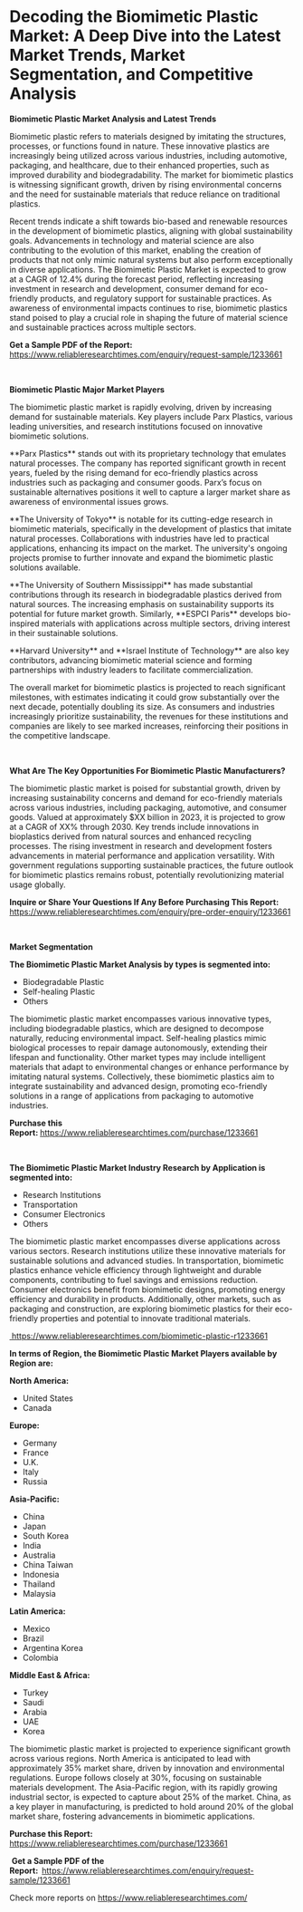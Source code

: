 <p><h1>Decoding the Biomimetic Plastic Market: A Deep Dive into the Latest Market Trends, Market Segmentation, and Competitive Analysis</h1></p><p><strong>Biomimetic Plastic Market Analysis and Latest Trends</strong></p>
<p><p>Biomimetic plastic refers to materials designed by imitating the structures, processes, or functions found in nature. These innovative plastics are increasingly being utilized across various industries, including automotive, packaging, and healthcare, due to their enhanced properties, such as improved durability and biodegradability. The market for biomimetic plastics is witnessing significant growth, driven by rising environmental concerns and the need for sustainable materials that reduce reliance on traditional plastics.</p><p>Recent trends indicate a shift towards bio-based and renewable resources in the development of biomimetic plastics, aligning with global sustainability goals. Advancements in technology and material science are also contributing to the evolution of this market, enabling the creation of products that not only mimic natural systems but also perform exceptionally in diverse applications. The Biomimetic Plastic Market is expected to grow at a CAGR of 12.4% during the forecast period, reflecting increasing investment in research and development, consumer demand for eco-friendly products, and regulatory support for sustainable practices. As awareness of environmental impacts continues to rise, biomimetic plastics stand poised to play a crucial role in shaping the future of material science and sustainable practices across multiple sectors.</p></p>
<p><strong>Get a Sample PDF of the Report:&nbsp;</strong> <a href="https://www.reliableresearchtimes.com/enquiry/request-sample/1233661?utm_campaign=3087&utm_medium=2&utm_source=Github&utm_content=ia&utm_term=25032025&utm_id=biomimetic-plastic">https://www.reliableresearchtimes.com/enquiry/request-sample/1233661</a></p>
<p>&nbsp;</p>
<p><strong>Biomimetic Plastic Major Market Players</strong></p>
<p><p>The biomimetic plastic market is rapidly evolving, driven by increasing demand for sustainable materials. Key players include Parx Plastics, various leading universities, and research institutions focused on innovative biomimetic solutions.</p><p>**Parx Plastics** stands out with its proprietary technology that emulates natural processes. The company has reported significant growth in recent years, fueled by the rising demand for eco-friendly plastics across industries such as packaging and consumer goods. Parx’s focus on sustainable alternatives positions it well to capture a larger market share as awareness of environmental issues grows.</p><p>**The University of Tokyo** is notable for its cutting-edge research in biomimetic materials, specifically in the development of plastics that imitate natural processes. Collaborations with industries have led to practical applications, enhancing its impact on the market. The university's ongoing projects promise to further innovate and expand the biomimetic plastic solutions available.</p><p>**The University of Southern Mississippi** has made substantial contributions through its research in biodegradable plastics derived from natural sources. The increasing emphasis on sustainability supports its potential for future market growth. Similarly, **ESPCI Paris** develops bio-inspired materials with applications across multiple sectors, driving interest in their sustainable solutions.</p><p>**Harvard University** and **Israel Institute of Technology** are also key contributors, advancing biomimetic material science and forming partnerships with industry leaders to facilitate commercialization.</p><p>The overall market for biomimetic plastics is projected to reach significant milestones, with estimates indicating it could grow substantially over the next decade, potentially doubling its size. As consumers and industries increasingly prioritize sustainability, the revenues for these institutions and companies are likely to see marked increases, reinforcing their positions in the competitive landscape.</p></p>
<p>&nbsp;</p>
<p><strong>What Are The Key Opportunities For Biomimetic Plastic Manufacturers?</strong></p>
<p><p>The biomimetic plastic market is poised for substantial growth, driven by increasing sustainability concerns and demand for eco-friendly materials across various industries, including packaging, automotive, and consumer goods. Valued at approximately $XX billion in 2023, it is projected to grow at a CAGR of XX% through 2030. Key trends include innovations in bioplastics derived from natural sources and enhanced recycling processes. The rising investment in research and development fosters advancements in material performance and application versatility. With government regulations supporting sustainable practices, the future outlook for biomimetic plastics remains robust, potentially revolutionizing material usage globally.</p></p>
<p><strong>Inquire or Share Your Questions If Any Before Purchasing This Report:</strong> <a href="https://www.reliableresearchtimes.com/enquiry/pre-order-enquiry/1233661?utm_campaign=3087&utm_medium=2&utm_source=Github&utm_content=ia&utm_term=25032025&utm_id=biomimetic-plastic">https://www.reliableresearchtimes.com/enquiry/pre-order-enquiry/1233661</a></p>
<p>&nbsp;</p>
<p><strong>Market Segmentation</strong></p>
<p><strong>The Biomimetic Plastic Market Analysis by types is segmented into:</strong></p>
<p><ul><li>Biodegradable Plastic</li><li>Self-healing Plastic</li><li>Others</li></ul></p>
<p><p>The biomimetic plastic market encompasses various innovative types, including biodegradable plastics, which are designed to decompose naturally, reducing environmental impact. Self-healing plastics mimic biological processes to repair damage autonomously, extending their lifespan and functionality. Other market types may include intelligent materials that adapt to environmental changes or enhance performance by imitating natural systems. Collectively, these biomimetic plastics aim to integrate sustainability and advanced design, promoting eco-friendly solutions in a range of applications from packaging to automotive industries.</p></p>
<p><strong>Purchase this Report:&nbsp;</strong><a href="https://www.reliableresearchtimes.com/purchase/1233661?utm_campaign=3087&utm_medium=2&utm_source=Github&utm_content=ia&utm_term=25032025&utm_id=biomimetic-plastic">https://www.reliableresearchtimes.com/purchase/1233661</a></p>
<p>&nbsp;</p>
<p><strong>The Biomimetic Plastic Market Industry Research by Application is segmented into:</strong></p>
<p><ul><li>Research Institutions</li><li>Transportation</li><li>Consumer Electronics</li><li>Others</li></ul></p>
<p><p>The biomimetic plastic market encompasses diverse applications across various sectors. Research institutions utilize these innovative materials for sustainable solutions and advanced studies. In transportation, biomimetic plastics enhance vehicle efficiency through lightweight and durable components, contributing to fuel savings and emissions reduction. Consumer electronics benefit from biomimetic designs, promoting energy efficiency and durability in products. Additionally, other markets, such as packaging and construction, are exploring biomimetic plastics for their eco-friendly properties and potential to innovate traditional materials.</p></p>
<p><a href="https://www.reliableresearchtimes.com/biomimetic-plastic-r1233661?utm_campaign=3087&utm_medium=2&utm_source=Github&utm_content=ia&utm_term=25032025&utm_id=biomimetic-plastic">&nbsp;https://www.reliableresearchtimes.com/biomimetic-plastic-r1233661</a></p>
<p><strong>In terms of Region, the Biomimetic Plastic Market Players available by Region are:</strong></p>
<p>
    <p> <strong> North America: </strong>
        <ul>
            <li>United States</li>
            <li>Canada</li>
        </ul>
        </p> 
    <p> <strong> Europe: </strong>
        <ul>
            <li>Germany</li>
            <li>France</li>
            <li>U.K.</li>
            <li>Italy</li>
            <li>Russia</li>
        </ul>
        </p> 
    <p> <strong> Asia-Pacific: </strong>
        <ul>
            <li>China</li>
            <li>Japan</li>
            <li>South Korea</li>
            <li>India</li>
            <li>Australia</li>
            <li>China Taiwan</li>
            <li>Indonesia</li>
            <li>Thailand</li>
            <li>Malaysia</li>
        </ul>
        </p> 
    <p> <strong> Latin America: </strong>
        <ul>
            <li>Mexico</li>
            <li>Brazil</li>
            <li>Argentina Korea</li>
            <li>Colombia</li>
        </ul>
        </p> 
    <p> <strong> Middle East & Africa: </strong>
        <ul>
            <li>Turkey</li>
            <li>Saudi</li>
            <li>Arabia</li>
            <li>UAE</li>
            <li>Korea</li>
        </ul>
    </p>
    </p>
<p><p>The biomimetic plastic market is projected to experience significant growth across various regions. North America is anticipated to lead with approximately 35% market share, driven by innovation and environmental regulations. Europe follows closely at 30%, focusing on sustainable materials development. The Asia-Pacific region, with its rapidly growing industrial sector, is expected to capture about 25% of the market. China, as a key player in manufacturing, is predicted to hold around 20% of the global market share, fostering advancements in biomimetic applications.</p></p>
<p><strong>Purchase this Report: </strong><a href="https://www.reliableresearchtimes.com/purchase/1233661?utm_campaign=3087&utm_medium=2&utm_source=Github&utm_content=ia&utm_term=25032025&utm_id=biomimetic-plastic">https://www.reliableresearchtimes.com/purchase/1233661</a></p>
<p>&nbsp;<strong>Get a Sample PDF of the Report:&nbsp;&nbsp;</strong><a href="https://www.reliableresearchtimes.com/enquiry/request-sample/1233661?utm_campaign=3087&utm_medium=2&utm_source=Github&utm_content=ia&utm_term=25032025&utm_id=biomimetic-plastic">https://www.reliableresearchtimes.com/enquiry/request-sample/1233661</a></p>
<p><strong></strong></p>
<p>Check more reports on <a href="https://www.reliableresearchtimes.com/?utm_campaign=3087&utm_medium=2&utm_source=Github&utm_content=ia&utm_term=25032025&utm_id=biomimetic-plastic">https://www.reliableresearchtimes.com/</a></p>